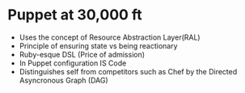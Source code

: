 # Puppet at 30,000 ft

* Uses the concept of Resource Abstraction Layer(RAL)
* Principle of ensuring state vs being reactionary
* Ruby-esque DSL (Price of admission)
* In Puppet configuration IS Code
* Distinguishes self from competitors such as Chef by the
  Directed Asyncronous Graph (DAG)
